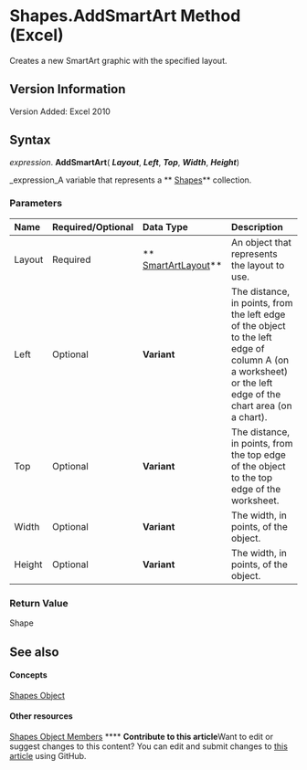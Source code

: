 
# Shapes.AddSmartArt Method (Excel)

Creates a new SmartArt graphic with the specified layout. 


## Version Information

Version Added: Excel 2010 


## Syntax

 _expression_. **AddSmartArt**( **_Layout_**,  **_Left_**,  **_Top_**,  **_Width_**,  **_Height_**)

 _expression_A variable that represents a  ** [Shapes](f9c6548c-d028-1b70-a11c-c4b45ff19177.md)** collection.


### Parameters



|**Name**|**Required/Optional**|**Data Type**|**Description**|
|:-----|:-----|:-----|:-----|
|Layout|Required| ** [SmartArtLayout](http://msdn.microsoft.com/library/f8d9db83-86f7-4830-096d-5d15368ab6b1%28Office.15%29.aspx)**|An object that represents the layout to use.|
|Left|Optional| **Variant**|The distance, in points, from the left edge of the object to the left edge of column A (on a worksheet) or the left edge of the chart area (on a chart).|
|Top|Optional| **Variant**|The distance, in points, from the top edge of the object to the top edge of the worksheet.|
|Width|Optional| **Variant**|The width, in points, of the object.|
|Height|Optional| **Variant**|The width, in points, of the object.|

### Return Value

Shape


## See also


#### Concepts


 [Shapes Object](f9c6548c-d028-1b70-a11c-c4b45ff19177.md)
#### Other resources


 [Shapes Object Members](f5d0be42-46cc-2916-8953-401e50a5cef7.md)
****   **Contribute to this article**Want to edit or suggest changes to this content? You can edit and submit changes to  [this article](https://github.com/jhershey00/VBA_Excel_Test/OpenXMLCon/articles/e18a53ef-7649-34be-a264-aa545dd3d012.md) using GitHub.

